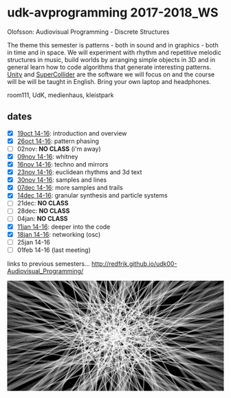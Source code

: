 udk-avprogramming 2017-2018_WS
=========================

Olofsson: Audiovisual Programming - Discrete Structures

The theme this semester is patterns - both in sound and in graphics - both in time and in space. We will experiment with rhythm and repetitive melodic structures in music, build worlds by arranging simple objects in 3D and in general learn how to code algorithms that generate interesting patterns. [Unity](http://unity3d.com) and [SuperCollider](http://supercollider.github.io) are the software we will focus on and the course will be will be taught in English. Bring your own laptop and headphones.

room111, UdK, medienhaus, kleistpark

dates
-----

- [x] [19oct 14-16](https://github.com/redFrik/udk18-Discrete_Structures/tree/master/udk171019): introduction and overview
- [x] [26oct 14-16](https://github.com/redFrik/udk18-Discrete_Structures/tree/master/udk171026): pattern phasing
- [ ] 02nov: **NO CLASS** (i'm away)
- [x] [09nov 14-16](https://github.com/redFrik/udk18-Discrete_Structures/tree/master/udk171109): whitney
- [x] [16nov 14-16](https://github.com/redFrik/udk18-Discrete_Structures/tree/master/udk171116): techno and mirrors
- [x] [23nov 14-16](https://github.com/redFrik/udk18-Discrete_Structures/tree/master/udk171123): euclidean rhythms and 3d text
- [x] [30nov 14-16](https://github.com/redFrik/udk18-Discrete_Structures/tree/master/udk171130): samples and lines
- [x] [07dec 14-16](https://github.com/redFrik/udk18-Discrete_Structures/tree/master/udk171207): more samples and trails
- [x] [14dec 14-16](https://github.com/redFrik/udk18-Discrete_Structures/tree/master/udk171214): granular synthesis and particle systems
- [ ] 21dec: **NO CLASS**
- [ ] 28dec: **NO CLASS**
- [ ] 04jan: **NO CLASS**
- [x] [11jan 14-16](https://github.com/redFrik/udk18-Discrete_Structures/tree/master/udk180111): deeper into the code
- [x] [18jan 14-16](https://github.com/redFrik/udk18-Discrete_Structures/tree/master/udk180118): networking (osc)
- [ ] 25jan 14-16
- [ ] 01feb 14-16 (last meeting)

links to previous semesters... <http://redfrik.github.io/udk00-Audiovisual_Programming/>

![Discrete_Structures](Discrete_Structures.png?raw=true "Discrete_Structures")
